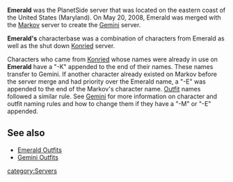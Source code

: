 **Emerald** was the PlanetSide server that was located on the eastern
coast of the United States (Maryland). On May 20, 2008, Emerald was
merged with the [Markov](/Markov "wikilink") server to create the
[Gemini](/Gemini "wikilink") server.

**Emerald's** characterbase was a combination of characters from Emerald
as well as the shut down [Konried](/Konried "wikilink") server.

Characters who came from [Konried](/Konried "wikilink") whose names were
already in use on **Emerald** have a "-K" appended to the end of their
names. These names transfer to Gemini. If another character already
existed on Markov before the server merge and had priority over the
Emerald name, a "-E" was appended to the end of the Markov's character
name. [Outfit](/Outfit "wikilink") names followed a similar rule. See
[Gemini](/Gemini "wikilink") for more information on character and outfit
naming rules and how to change them if they have a "-M" or "-E"
appended.

## See also

- [Emerald Outfits](:Category:Emerald_Outfits "wikilink")
- [Gemini Outfits](:Category:Gemini_Outfits "wikilink")

[category:Servers](/category:Servers "wikilink")
